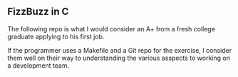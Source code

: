 FizzBuzz in C
-------------

The following repo is what I would consider an A+ from a
fresh college graduate applying to his first job.

If the programmer uses a Makefile and a Git repo for the
exercise, I consider them well on their way to understanding
the various asspects to working on a development team.
